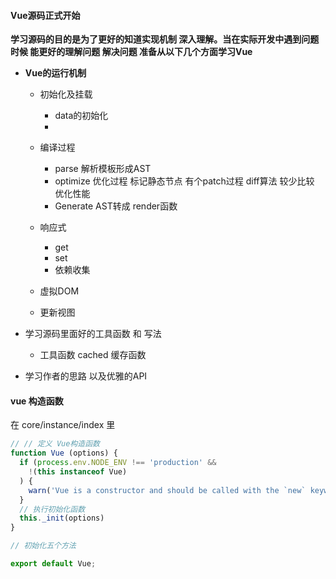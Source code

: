 #### Vue源码正式开始

**学习源码的目的是为了更好的知道实现机制 深入理解。当在实际开发中遇到问题时候 能更好的理解问题 解决问题 准备从以下几个方面学习Vue**

* **Vue的运行机制**

  * 初始化及挂载

    * data的初始化
    * 

  * 编译过程

    * parse 解析模板形成AST
    * optimize 优化过程 标记静态节点 有个patch过程 diff算法 较少比较 优化性能
    * Generate AST转成 render函数 

  * 响应式

    * get
    * set
    * 依赖收集

  * 虚拟DOM

  * 更新视图

* 学习源码里面好的工具函数 和 写法

  * 工具函数 cached 缓存函数





* 学习作者的思路 以及优雅的API





#### vue 构造函数

在 core/instance/index 里

```javascript
// // 定义 Vue构造函数
function Vue (options) {
  if (process.env.NODE_ENV !== 'production' &&
    !(this instanceof Vue)
  ) {
    warn('Vue is a constructor and should be called with the `new` keyword')
  }
  // 执行初始化函数
  this._init(options)
}

// 初始化五个方法

export default Vue;
```







